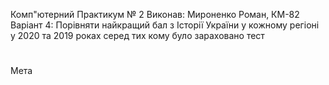 Комп"ютерний Практикум № 2
    Виконав: Мироненко Роман, КМ-82
    Варіант 4: Порівняти найкращий бал з Історії України у кожному регіоні у 2020 та 2019 роках серед тих кому було зараховано тест
    
 #
 
 Мета
